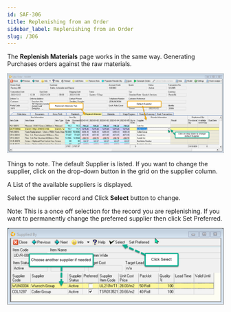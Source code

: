 ```yaml
---
id: SAF-306
title: Replenishing from an Order
sidebar_label: Replenishing from an Order
slug: /306
---
```


The **Replenish Materials** page works in the same way. Generating Purchases orders against the raw materials.

![](../static/img/docs/REP-SO/RepSupplier0.png) 

Things to note. The default Supplier is listed. If you want to change the supplier, click on the drop-down button in the grid on the supplier column.

A List of the available suppliers is displayed.

Select the supplier record and Click **Select** button to change.

Note: This is a once off selection for the record you are replenishing. If you want to permanently change the preferred supplier then click Set Preferred.

![](../static/img/docs/REP-SO/RepSupplier1.png) 
